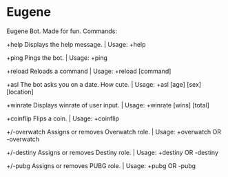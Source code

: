 # Eugene
Eugene Bot. Made for fun.
Commands: 

+help         Displays the help message.            |    Usage: +help

+ping         Pings the bot.                        |    Usage: +ping

+reload       Reloads a command                     |    Usage: +reload [command]

+asl          The bot asks you on a date. How cute. |    Usage: +asl [age] [sex] [location]

+winrate      Displays winrate of user input.       |    Usage: +winrate [wins] [total]

+coinflip     Flips a coin.                         |    Usage: +coinflip

+/-overwatch  Assigns or removes Overwatch role.    |    Usage: +overwatch OR -overwatch

+/-destiny    Assigns or removes Destiny role.      |    Usage: +destiny OR -destiny

+/-pubg       Assigns or removes PUBG role.         |    Usage: +pubg OR -pubg
